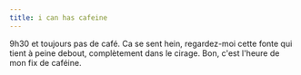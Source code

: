 ```yaml
---
title: i can has cafeine
---
```


9h30 et toujours pas de café. Ca se sent hein, regardez-moi cette fonte qui
tient à peine debout, complètement dans le cirage. Bon, c'est l'heure de mon
fix de caféine.

